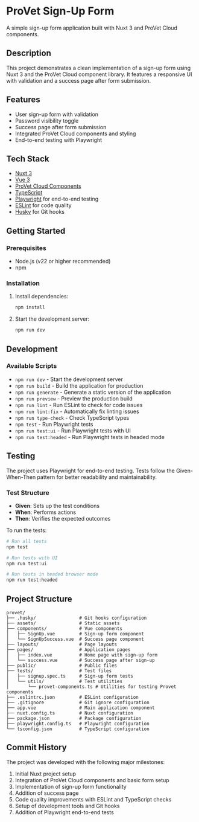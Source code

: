 # ProVet Sign-Up Form

A simple sign-up form application built with Nuxt 3 and ProVet Cloud components.

## Description

This project demonstrates a clean implementation of a sign-up form using Nuxt 3 and the ProVet Cloud component library. It features a responsive UI with validation and a success page after form submission.

## Features

- User sign-up form with validation
- Password visibility toggle
- Success page after form submission
- Integrated ProVet Cloud components and styling
- End-to-end testing with Playwright

## Tech Stack

- [Nuxt 3](https://nuxt.com/)
- [Vue 3](https://vuejs.org/)
- [ProVet Cloud Components](https://www.provetcloud.com/)
- [TypeScript](https://www.typescriptlang.org/)
- [Playwright](https://playwright.dev/) for end-to-end testing
- [ESLint](https://eslint.org/) for code quality
- [Husky](https://typicode.github.io/husky/) for Git hooks

## Getting Started

### Prerequisites

- Node.js (v22 or higher recommended)
- npm

### Installation

1. Install dependencies:

   ```bash
   npm install
   ```

2. Start the development server:
   ```bash
   npm run dev
   ```

## Development

### Available Scripts

- `npm run dev` - Start the development server
- `npm run build` - Build the application for production
- `npm run generate` - Generate a static version of the application
- `npm run preview` - Preview the production build
- `npm run lint` - Run ESLint to check for code issues
- `npm run lint:fix` - Automatically fix linting issues
- `npm run type-check` - Check TypeScript types
- `npm test` - Run Playwright tests
- `npm run test:ui` - Run Playwright tests with UI
- `npm run test:headed` - Run Playwright tests in headed mode

## Testing

The project uses Playwright for end-to-end testing. Tests follow the Given-When-Then pattern for better readability and maintainability.

### Test Structure

- **Given**: Sets up the test conditions
- **When**: Performs actions
- **Then**: Verifies the expected outcomes

To run the tests:

```bash
# Run all tests
npm test

# Run tests with UI
npm run test:ui

# Run tests in headed browser mode
npm run test:headed
```

## Project Structure

```
provet/
├── .husky/                # Git hooks configuration
├── assets/                # Static assets
├── components/            # Vue components
│   ├── SignUp.vue         # Sign-up form component
│   └── SignUpSuccess.vue  # Success page component
├── layouts/               # Page layouts
├── pages/                 # Application pages
│   ├── index.vue          # Home page with sign-up form
│   └── success.vue        # Success page after sign-up
├── public/                # Public files
├── tests/                 # Test files
│   ├── signup.spec.ts     # Sign-up form tests
│   └── utils/             # Test utilities
│       └── provet-components.ts # Utilities for testing Provet components
├── .eslintrc.json         # ESLint configuration
├── .gitignore             # Git ignore configuration
├── app.vue                # Main application component
├── nuxt.config.ts         # Nuxt configuration
├── package.json           # Package configuration
├── playwright.config.ts   # Playwright configuration
└── tsconfig.json          # TypeScript configuration
```

## Commit History

The project was developed with the following major milestones:

1. Initial Nuxt project setup
2. Integration of ProVet Cloud components and basic form setup
3. Implementation of sign-up form functionality
4. Addition of success page
5. Code quality improvements with ESLint and TypeScript checks
6. Setup of development tools and Git hooks
7. Addition of Playwright end-to-end tests
